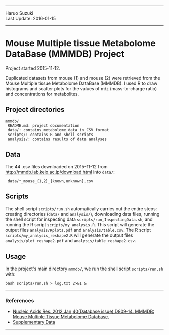 ----------

Haruo Suzuki  
Last Update: 2016-01-15  

----------

# Mouse Multiple tissue Metabolome DataBase (MMMDB) Project
Project started 2015-11-12.  

Duplicated datasets from mouse (1) and mouse (2) were retrieved from the Mouse Multiple tissue Metabolome DataBase (MMMDB). I used R to draw histograms and scatter plots for the values of m/z (mass-to-charge ratio) and concentrations for metabolites.

## Project directories

    mmmdb/
     README.md: project documentation 
     data/: contains metabolome data in CSV format
     scripts/: contains R and Shell scripts
     analysis/: contains results of data analyses

## Data

The 44 .csv files downloaded on 2015-11-12 from <http://mmdb.iab.keio.ac.jp/download.html> into `data/`:

     data/*_mouse_{1,2}_{known,unknown}.csv

## Scripts

The shell script `scripts/run.sh` automatically carries out the entire steps: creating directories (`data/` and `analysis/`), downloading data files,
running the shell script for inspecting data `scripts/run_InspectingData.sh`, and
running the R script `scripts/my_analysis.R`. This script will generate the output files `analysis/Rplots.pdf` and `analysis/table.csv`.
The R script `scripts/my_analysis_reshape2.R` will generate the output files `analysis/plot_reshape2.pdf` and `analysis/table_reshape2.csv`. 

## Usage

In the project's main directory `mmmdb/`, we run the shell script `scripts/run.sh` with:

    bash scripts/run.sh > log.txt 2>&1 &

----------

### References
- [Nucleic Acids Res. 2012 Jan;40(Database issue):D809-14. MMMDB: Mouse Multiple Tissue Metabolome Database.](http://www.ncbi.nlm.nih.gov/pubmed/22139941)
 - [Supplementary Data](http://nar.oxfordjournals.org/content/suppl/2011/12/01/gkr1170.DC1/nar-02043-data-e-2011-File003.pdf)

----------
